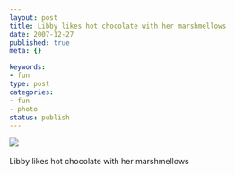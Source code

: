 ```yaml
--- 
layout: post
title: Libby likes hot chocolate with her marshmellows
date: 2007-12-27
published: true
meta: {}

keywords: 
- fun
type: post
categories: 
- fun
- photo
status: publish
---
```

![](http://media.eick.us/2011/05/4Lbi8pbnE3h3tw2c8jNMDprr_5001.jpg)<br /><br />Libby likes hot chocolate with her marshmellows
